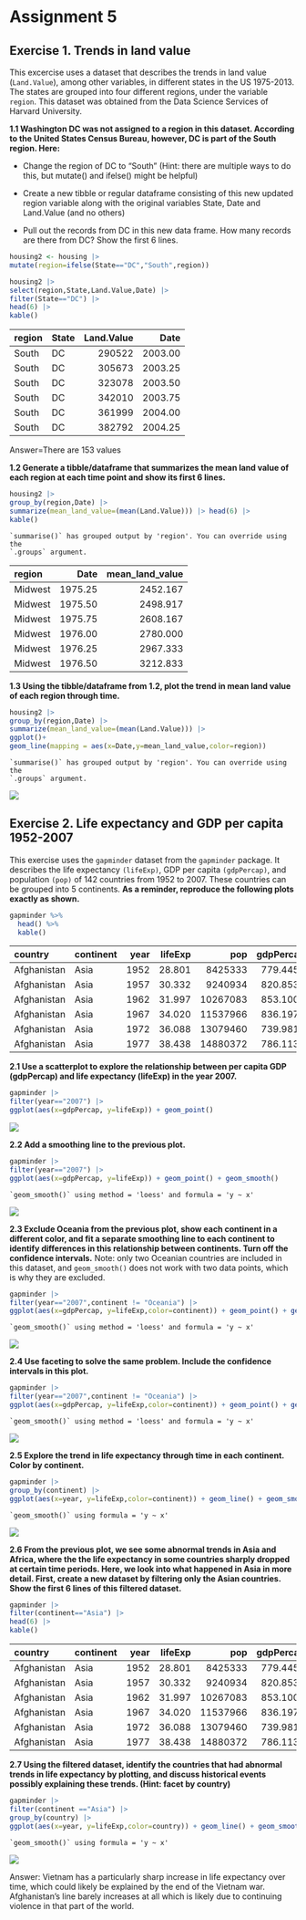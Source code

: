 # Assignment 5

## **Exercise 1. Trends in land value**

This excercise uses a dataset that describes the trends in land value
(`Land.Value`), among other variables, in different states in the US
1975-2013. The states are grouped into four different regions, under the
variable `region`. This dataset was obtained from the Data Science
Services of Harvard University.

**1.1 Washington DC was not assigned to a region in this dataset.
According to the United States Census Bureau, however, DC is part of the
South region. Here:**

- Change the region of DC to “South” (Hint: there are multiple ways to
  do this, but mutate() and ifelse() might be helpful)

- Create a new tibble or regular dataframe consisting of this new
  updated region variable along with the original variables State, Date
  and Land.Value (and no others)

- Pull out the records from DC in this new data frame. How many records
  are there from DC? Show the first 6 lines.

``` r
housing2 <- housing |> 
mutate(region=ifelse(State=="DC","South",region)) 

housing2 |> 
select(region,State,Land.Value,Date) |>
filter(State=="DC") |> 
head(6) |> 
kable()
```

| region | State | Land.Value |    Date |
|:-------|:------|-----------:|--------:|
| South  | DC    |     290522 | 2003.00 |
| South  | DC    |     305673 | 2003.25 |
| South  | DC    |     323078 | 2003.50 |
| South  | DC    |     342010 | 2003.75 |
| South  | DC    |     361999 | 2004.00 |
| South  | DC    |     382792 | 2004.25 |

Answer=There are 153 values

**1.2 Generate a tibble/dataframe that summarizes the mean land value of
each region at each time point and show its first 6 lines.**

``` r
housing2 |> 
group_by(region,Date) |> 
summarize(mean_land_value=(mean(Land.Value))) |> head(6) |> 
kable()
```

    `summarise()` has grouped output by 'region'. You can override using the
    `.groups` argument.

| region  |    Date | mean_land_value |
|:--------|--------:|----------------:|
| Midwest | 1975.25 |        2452.167 |
| Midwest | 1975.50 |        2498.917 |
| Midwest | 1975.75 |        2608.167 |
| Midwest | 1976.00 |        2780.000 |
| Midwest | 1976.25 |        2967.333 |
| Midwest | 1976.50 |        3212.833 |

**1.3 Using the tibble/dataframe from 1.2, plot the trend in mean land
value of each region through time.**

``` r
housing2 |> 
group_by(region,Date) |> 
summarize(mean_land_value=(mean(Land.Value))) |>
ggplot()+
geom_line(mapping = aes(x=Date,y=mean_land_value,color=region)) 
```

    `summarise()` has grouped output by 'region'. You can override using the
    `.groups` argument.

![](assignment5_files/figure-commonmark/unnamed-chunk-5-1.png)

## **Exercise 2. Life expectancy and GDP per capita 1952-2007**

This exercise uses the `gapminder` dataset from the `gapminder` package.
It describes the life expectancy `(lifeExp)`, GDP per capita
`(gdpPercap)`, and population `(pop)` of 142 countries from 1952 to
2007. These countries can be grouped into 5 continents. **As a reminder,
reproduce the following plots exactly as shown.**

``` r
gapminder %>% 
  head() %>% 
  kable()
```

| country     | continent | year | lifeExp |      pop | gdpPercap |
|:------------|:----------|-----:|--------:|---------:|----------:|
| Afghanistan | Asia      | 1952 |  28.801 |  8425333 |  779.4453 |
| Afghanistan | Asia      | 1957 |  30.332 |  9240934 |  820.8530 |
| Afghanistan | Asia      | 1962 |  31.997 | 10267083 |  853.1007 |
| Afghanistan | Asia      | 1967 |  34.020 | 11537966 |  836.1971 |
| Afghanistan | Asia      | 1972 |  36.088 | 13079460 |  739.9811 |
| Afghanistan | Asia      | 1977 |  38.438 | 14880372 |  786.1134 |

**2.1 Use a scatterplot to explore the relationship between per capita
GDP (gdpPercap) and life expectancy (lifeExp) in the year 2007.**

``` r
gapminder |> 
filter(year=="2007") |> 
ggplot(aes(x=gdpPercap, y=lifeExp)) + geom_point()
```

![](assignment5_files/figure-commonmark/unnamed-chunk-7-1.png)

**2.2 Add a smoothing line to the previous plot.**

``` r
gapminder |> 
filter(year=="2007") |> 
ggplot(aes(x=gdpPercap, y=lifeExp)) + geom_point() + geom_smooth()
```

    `geom_smooth()` using method = 'loess' and formula = 'y ~ x'

![](assignment5_files/figure-commonmark/unnamed-chunk-8-1.png)

**2.3 Exclude Oceania from the previous plot, show each continent in a
different color, and fit a separate smoothing line to each continent to
identify differences in this relationship between continents. Turn off
the confidence intervals.** Note: only two Oceanian countries are
included in this dataset, and `geom_smooth()` does not work with two
data points, which is why they are excluded.

``` r
gapminder |> 
filter(year=="2007",continent != "Oceania") |> 
ggplot(aes(x=gdpPercap, y=lifeExp,color=continent)) + geom_point() + geom_smooth(se=FALSE)
```

    `geom_smooth()` using method = 'loess' and formula = 'y ~ x'

![](assignment5_files/figure-commonmark/unnamed-chunk-9-1.png)

**2.4 Use faceting to solve the same problem. Include the confidence
intervals in this plot.**

``` r
gapminder |> 
filter(year=="2007",continent != "Oceania") |> 
ggplot(aes(x=gdpPercap, y=lifeExp,color=continent)) + geom_point() + geom_smooth()+facet_wrap(~continent,nrow = 2)
```

    `geom_smooth()` using method = 'loess' and formula = 'y ~ x'

![](assignment5_files/figure-commonmark/unnamed-chunk-10-1.png)

**2.5 Explore the trend in life expectancy through time in each
continent. Color by continent.**

``` r
gapminder |> 
group_by(continent) |> 
ggplot(aes(x=year, y=lifeExp,color=continent)) + geom_line() + geom_smooth(method = "lm", se = FALSE) + facet_wrap(~continent,nrow = 2)
```

    `geom_smooth()` using formula = 'y ~ x'

![](assignment5_files/figure-commonmark/unnamed-chunk-11-1.png)

**2.6 From the previous plot, we see some abnormal trends in Asia and
Africa, where the the life expectancy in some countries sharply dropped
at certain time periods. Here, we look into what happened in Asia in
more detail. First, create a new dataset by filtering only the Asian
countries. Show the first 6 lines of this filtered dataset.**

``` r
gapminder |> 
filter(continent=="Asia") |> 
head(6) |> 
kable()
```

| country     | continent | year | lifeExp |      pop | gdpPercap |
|:------------|:----------|-----:|--------:|---------:|----------:|
| Afghanistan | Asia      | 1952 |  28.801 |  8425333 |  779.4453 |
| Afghanistan | Asia      | 1957 |  30.332 |  9240934 |  820.8530 |
| Afghanistan | Asia      | 1962 |  31.997 | 10267083 |  853.1007 |
| Afghanistan | Asia      | 1967 |  34.020 | 11537966 |  836.1971 |
| Afghanistan | Asia      | 1972 |  36.088 | 13079460 |  739.9811 |
| Afghanistan | Asia      | 1977 |  38.438 | 14880372 |  786.1134 |

**2.7 Using the filtered dataset, identify the countries that had
abnormal trends in life expectancy by plotting, and discuss historical
events possibly explaining these trends. (Hint: facet by country)**

``` r
gapminder |> 
filter(continent =="Asia") |>
group_by(country) |> 
ggplot(aes(x=year, y=lifeExp,color=country)) + geom_line() + geom_smooth(method = "lm", se = FALSE) + facet_wrap(~country,nrow = 10)
```

    `geom_smooth()` using formula = 'y ~ x'

![](assignment5_files/figure-commonmark/unnamed-chunk-13-1.png)

Answer: Vietnam has a particularly sharp increase in life expectancy
over time, which could likely be explained by the end of the Vietnam
war. Afghanistan’s line barely increases at all which is likely due to
continuing violence in that part of the world.
